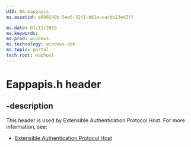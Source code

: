 ```yaml
---
UID: NA:eappapis
ms.assetid: e800240b-5ee6-32f1-b81e-cacbb23ed2ff

ms.date: 01/11/2019
ms.keywords: 
ms.prod: windows
ms.technology: windows-sdk
ms.topic: portal
tech.root: eaphost
---
```


# Eappapis.h header


## -description


This header is used by Extensible Authentication Protocol Host. For more information, see:

- [Extensible Authentication Protocol Host](../_eaphost/index.md)

